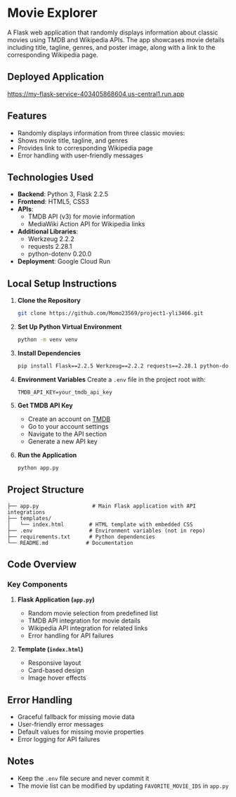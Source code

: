 # Movie Explorer

A Flask web application that randomly displays information about classic movies using TMDB and Wikipedia APIs. The app showcases movie details including title, tagline, genres, and poster image, along with a link to the corresponding Wikipedia page.

## Deployed Application

https://my-flask-service-403405868604.us-central1.run.app

## Features

- Randomly displays information from three classic movies:
- Shows movie title, tagline, and genres
- Provides link to corresponding Wikipedia page
- Error handling with user-friendly messages

## Technologies Used

- **Backend**: Python 3, Flask 2.2.5
- **Frontend**: HTML5, CSS3
- **APIs**: 
  - TMDB API (v3) for movie information
  - MediaWiki Action API for Wikipedia links
- **Additional Libraries**:
  - Werkzeug 2.2.2
  - requests 2.28.1
  - python-dotenv 0.20.0
- **Deployment**: Google Cloud Run

## Local Setup Instructions

1. **Clone the Repository**
   ```bash
   git clone https://github.com/Momo23569/project1-yli3466.git
   ```

2. **Set Up Python Virtual Environment**
   ```bash
   python -m venv venv
   ```

3. **Install Dependencies**
   ```bash
   pip install Flask==2.2.5 Werkzeug==2.2.2 requests==2.28.1 python-dotenv==0.20.0
   ```

4. **Environment Variables**
   Create a `.env` file in the project root with:
   ```
   TMDB_API_KEY=your_tmdb_api_key
   ```

5. **Get TMDB API Key**
   - Create an account on [TMDB](https://www.themoviedb.org/)
   - Go to your account settings
   - Navigate to the API section
   - Generate a new API key

6. **Run the Application**
   ```bash
   python app.py
   ```

## Project Structure

```
├── app.py                 # Main Flask application with API integrations
├── templates/
│   └── index.html        # HTML template with embedded CSS
├── .env                  # Environment variables (not in repo)
├── requirements.txt      # Python dependencies
└── README.md            # Documentation
```

## Code Overview

### Key Components

1. **Flask Application (`app.py`)**
   - Random movie selection from predefined list
   - TMDB API integration for movie details
   - Wikipedia API integration for related links
   - Error handling for API failures

2. **Template (`index.html`)**
   - Responsive layout
   - Card-based design
   - Image hover effects


## Error Handling

- Graceful fallback for missing movie data
- User-friendly error messages
- Default values for missing movie properties
- Error logging for API failures


## Notes

- Keep the `.env` file secure and never commit it
- The movie list can be modified by updating `FAVORITE_MOVIE_IDS` in `app.py`
